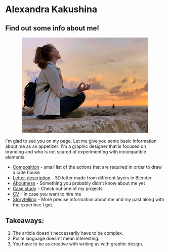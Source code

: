 # Alexandra Kakushina
## Find out some info about me!
<p align="center">
  <img width="400" height="300" src="img/ke.jpg">
  </p>
  
  I'm glad to see you on my page. Let me give you some basic information about me as an appetizer: I'm a graphic designer that is focused on branding and who is not scared of experimenting with incompatible elements. 


- [Composition](https://github.com/AlexandraKak/english-for-designers/blob/049d506a797ec153c32ce0a7d755db40ee060cfa/00-composition/index.md) - small list of the actions that are required in order to draw a cute house
- [Letter-description](https://github.com/AlexandraKak/english-for-designers/blob/85a9af765dad9c71010fd9130a62c53b6a5db7b6/01-letter-description/index.md) - 3D letter made from different layers in Blender
- [Aboutness](https://github.com/AlexandraKak/english-for-designers/blob/a2eefd37ab9d0cadbab0d4f2733c91fd9704d5ee/03-aboutness/index.md) - Something you probably didn't know about me yet
- [Case study](https://github.com/AlexandraKak/english-for-designers/blob/a2eefd37ab9d0cadbab0d4f2733c91fd9704d5ee/03-aboutness/case-study.md) - Check out one of my projects 
- [CV](https://github.com/AlexandraKak/english-for-designers/blob/a2eefd37ab9d0cadbab0d4f2733c91fd9704d5ee/04-CV/index.md) - In case you want to hire me
- [Storytelling](https://github.com/AlexandraKak/english-for-designers/blob/a2eefd37ab9d0cadbab0d4f2733c91fd9704d5ee/06-storytelling/index.md) - More precise information about me and my past along with the experince I got. 

## Takeaways:
1. The article doesn`t neccessarily have to be complex. 
2. Polite language doesn't mean interesting.
3. You have to be as creative with writing as with graphic design.


